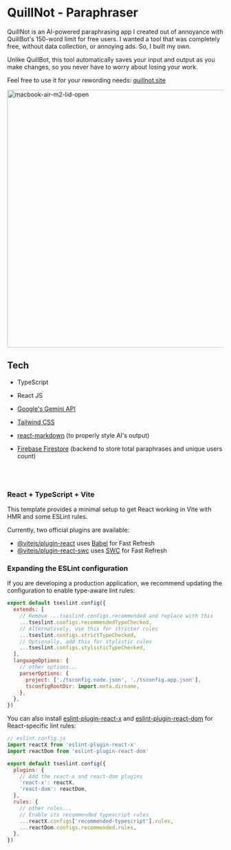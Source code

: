 # QuillNot - Paraphraser

QuillNot is an AI-powered paraphrasing app I created out of annoyance with QuillBot's 150-word limit for free users. I wanted a tool that was completely free, without data collection, or annoying ads. So, I built my own.

Unlike QuillBot, this tool automatically saves your input and output as you make changes, so you never have to worry about losing your work.

Feel free to use it for your rewording needs: [quillnot.site](https://www.quillnot.site/)

<img src="https://github.com/user-attachments/assets/63cdde44-2a39-4725-b551-ef79c627e89a" alt="macbook-air-m2-lid-open" height="600rem">

## Tech 

- TypeScript

- React JS

- [Google's Gemini API](https://ai.google.dev/)

- [Tailwind CSS](https://tailwindcss.com/)

- [react-markdown](https://www.npmjs.com/package/react-markdown/v/8.0.6) (to properly style AI's output)

- [Firebase Firestore](https://firebase.google.com/docs/firestore) (backend to store total paraphrases and unique users count)

<br></br>

### React + TypeScript + Vite

This template provides a minimal setup to get React working in Vite with HMR and some ESLint rules.

Currently, two official plugins are available:

- [@vitejs/plugin-react](https://github.com/vitejs/vite-plugin-react/blob/main/packages/plugin-react/README.md) uses [Babel](https://babeljs.io/) for Fast Refresh
- [@vitejs/plugin-react-swc](https://github.com/vitejs/vite-plugin-react-swc) uses [SWC](https://swc.rs/) for Fast Refresh

### Expanding the ESLint configuration

If you are developing a production application, we recommend updating the configuration to enable type-aware lint rules:

```js
export default tseslint.config({
  extends: [
    // Remove ...tseslint.configs.recommended and replace with this
    ...tseslint.configs.recommendedTypeChecked,
    // Alternatively, use this for stricter rules
    ...tseslint.configs.strictTypeChecked,
    // Optionally, add this for stylistic rules
    ...tseslint.configs.stylisticTypeChecked,
  ],
  languageOptions: {
    // other options...
    parserOptions: {
      project: ['./tsconfig.node.json', './tsconfig.app.json'],
      tsconfigRootDir: import.meta.dirname,
    },
  },
})
```

You can also install [eslint-plugin-react-x](https://github.com/Rel1cx/eslint-react/tree/main/packages/plugins/eslint-plugin-react-x) and [eslint-plugin-react-dom](https://github.com/Rel1cx/eslint-react/tree/main/packages/plugins/eslint-plugin-react-dom) for React-specific lint rules:

```js
// eslint.config.js
import reactX from 'eslint-plugin-react-x'
import reactDom from 'eslint-plugin-react-dom'

export default tseslint.config({
  plugins: {
    // Add the react-x and react-dom plugins
    'react-x': reactX,
    'react-dom': reactDom,
  },
  rules: {
    // other rules...
    // Enable its recommended typescript rules
    ...reactX.configs['recommended-typescript'].rules,
    ...reactDom.configs.recommended.rules,
  },
})
```
